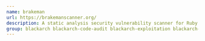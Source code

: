 ```yaml
---
name: brakeman
url: https://brakemanscanner.org/
description: A static analysis security vulnerability scanner for Ruby on Rails applications.
group: blackarch blackarch-code-audit blackarch-exploitation blackarch-scanner blackarch-webapp
---
```

